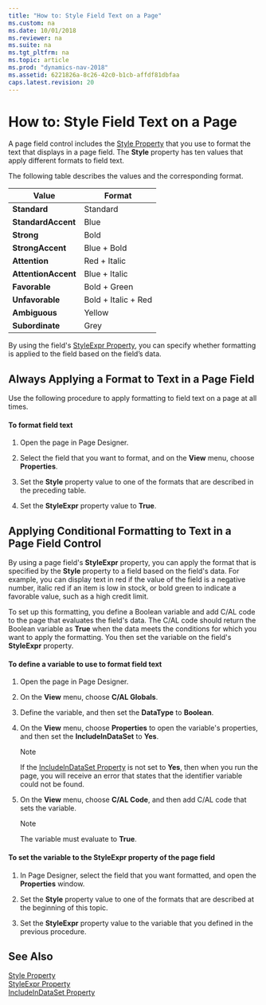 ```yaml
---
title: "How to: Style Field Text on a Page"
ms.custom: na
ms.date: 10/01/2018
ms.reviewer: na
ms.suite: na
ms.tgt_pltfrm: na
ms.topic: article
ms.prod: "dynamics-nav-2018"
ms.assetid: 6221826a-8c26-42c0-b1cb-affdf81dbfaa
caps.latest.revision: 20
---
```

# How to: Style Field Text on a Page
A page field control includes the [Style Property](Style-Property.md) that you use to format the text that displays in a page field. The **Style** property has ten values that apply different formats to field text.  

 The following table describes the values and the corresponding format.  

|Value|Format|  
|-----------|------------|  
|**Standard**|Standard|  
|**StandardAccent**|Blue|  
|**Strong**|Bold|  
|**StrongAccent**|Blue + Bold|  
|**Attention**|Red + Italic|  
|**AttentionAccent**|Blue + Italic|  
|**Favorable**|Bold + Green|  
|**Unfavorable**|Bold + Italic + Red|  
|**Ambiguous**|Yellow|  
|**Subordinate**|Grey|  

 By using the field's [StyleExpr Property](StyleExpr-Property.md), you can specify whether formatting is applied to the field based on the field’s data.  

## Always Applying a Format to Text in a Page Field  
 Use the following procedure to apply formatting to field text on a page at all times.  

#### To format field text  

1.  Open the page in Page Designer.  

2.  Select the field that you want to format, and on the **View** menu, choose **Properties**.  

3.  Set the **Style** property value to one of the formats that are described in the preceding table.  

4.  Set the **StyleExpr** property value to **True**.  

## Applying Conditional Formatting to Text in a Page Field Control  
By using a page field's **StyleExpr** property, you can apply the format that is specified by the **Style** property to a field based on the field's data. For example, you can display text in red if the value of the field is a negative number, italic red if an item is low in stock, or bold green to indicate a favorable value, such as a high credit limit.  

To set up this formatting, you define a Boolean variable and add C/AL code to the page that evaluates the field's data. The C/AL code should return the Boolean variable as **True** when the data meets the conditions for which you want to apply the formatting. You then set the variable on the field's **StyleExpr** property.  

#### To define a variable to use to format field text  

1.  Open the page in Page Designer.  

2.  On the **View** menu, choose **C/AL Globals**.  

3.  Define the variable, and then set the **DataType** to **Boolean**.  

4.  On the **View** menu, choose **Properties** to open the variable's properties, and then set the **IncludeInDataSet** to **Yes**.  

    > [!NOTE]  
    >  If the [IncludeInDataSet Property](IncludeInDataSet-Property.md) is not set to **Yes**, then when you run the page, you will receive an error that states that the identifier variable could not be found.  

5.  On the **View** menu, choose **C/AL Code**, and then add C/AL code that sets the variable.  

    > [!NOTE]  
    >  The variable must evaluate to **True**.  

#### To set the variable to the StyleExpr property of the page field  

1.  In Page Designer, select the field that you want formatted, and open the **Properties** window.  

2.  Set the **Style** property value to one of the formats that are described at the beginning of this topic.  

3.  Set the **StyleExpr** property value to the variable that you defined in the previous procedure.  

## See Also  
 [Style Property](Style-Property.md)   
 [StyleExpr Property](StyleExpr-Property.md)   
 [IncludeInDataSet Property](IncludeInDataSet-Property.md)
